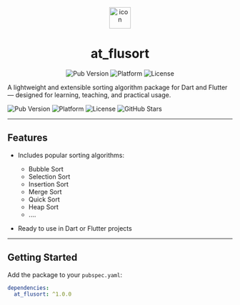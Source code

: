<div align="center">

  <img 
    src="https://github.com/user-attachments/assets/ec004769-3ba2-4afc-bfa1-556ae30d1fa2" 
    alt="icon" 
    width="48" 
    height="48" 
    style="pointer-events: none;" 
  />

  <h1>at_flusort</h1>

  <p>
    <img src="https://img.shields.io/pub/v/at_flusort" alt="Pub Version" />
    <img src="https://img.shields.io/badge/platform-Dart%20%26%20Flutter-blue" alt="Platform" />
    <img src="https://img.shields.io/github/license/Krystal0212/at_flusort" alt="License" />
  </p>

</div>

A lightweight and extensible sorting algorithm package for Dart and Flutter — designed for learning, teaching, and practical usage.

![Pub Version](https://img.shields.io/pub/v/at_flusort)
![Platform](https://img.shields.io/badge/platform-Dart%20%26%20Flutter-blue)
![License](https://img.shields.io/github/license/Krystal0212/at_flusort)
![GitHub Stars](https://img.shields.io/github/stars/Krystal0212/at_flusort?style=social)

---

## Features

- Includes popular sorting algorithms:
  - Bubble Sort
  - Selection Sort
  - Insertion Sort
  - Merge Sort
  - Quick Sort
  - Heap Sort
  - ....

- Ready to use in Dart or Flutter projects

---

## Getting Started

Add the package to your `pubspec.yaml`:

```yaml
dependencies:
  at_flusort: ^1.0.0
